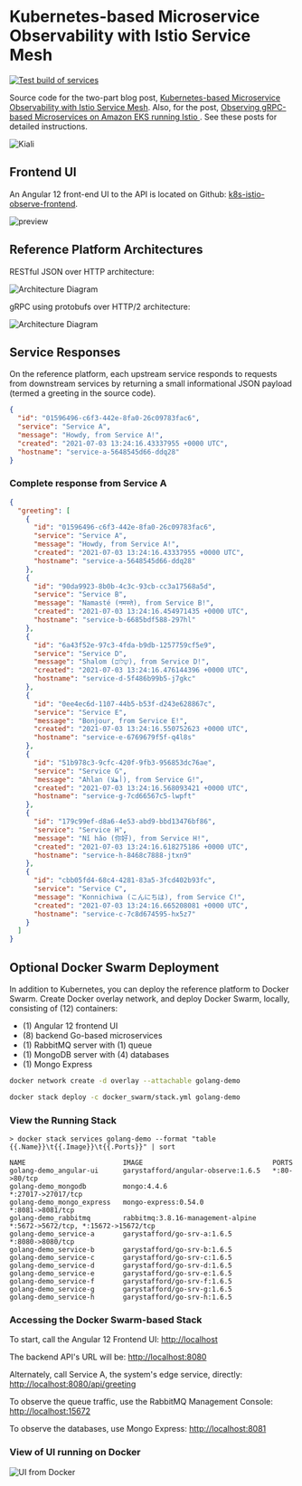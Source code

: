 # Kubernetes-based Microservice Observability with Istio Service Mesh

[![Test build of services](https://github.com/garystafford/k8s-istio-observe-backend/actions/workflows/test.yml/badge.svg)](https://github.com/garystafford/k8s-istio-observe-backend/actions/workflows/test.yml)

Source code for the two-part blog
post, [Kubernetes-based Microservice Observability with Istio Service Mesh](https://garystafford.medium.com/kubernetes-based-microservice-observability-with-istio-service-mesh-part-1-of-2-19084d13a866). Also, for the post, [Observing gRPC-based Microservices on Amazon EKS running Istio
](https://garystafford.medium.com/observing-grpc-based-microservices-on-amazon-eks-running-istio-77ba90dd8cc0). See these posts for detailed instructions.

![Kiali](pics/kiali_new.png)

## Frontend UI

An Angular 12 front-end UI to the API is located on
Github: [k8s-istio-observe-frontend](https://github.com/garystafford/k8s-istio-observe-frontend/tree/2021-istio).

![preview](pics/ui_new.png)

## Reference Platform Architectures

RESTful JSON over HTTP architecture:

![Architecture Diagram](pics/architecture.png)

gRPC using protobufs over HTTP/2 architecture:

![Architecture Diagram](pics/grpc_platform.png)

## Service Responses

On the reference platform, each upstream service responds to requests from downstream services by returning a small
informational JSON payload (termed a greeting in the source code).

```json
{
  "id": "01596496-c6f3-442e-8fa0-26c09783fac6",
  "service": "Service A",
  "message": "Howdy, from Service A!",
  "created": "2021-07-03 13:24:16.43337955 +0000 UTC",
  "hostname": "service-a-5648545d66-ddq28"
}
```

### Complete response from Service A

```json
{
  "greeting": [
    {
      "id": "01596496-c6f3-442e-8fa0-26c09783fac6",
      "service": "Service A",
      "message": "Howdy, from Service A!",
      "created": "2021-07-03 13:24:16.43337955 +0000 UTC",
      "hostname": "service-a-5648545d66-ddq28"
    },
    {
      "id": "90da9923-8b0b-4c3c-93cb-cc3a17568a5d",
      "service": "Service B",
      "message": "Namasté (नमस्ते), from Service B!",
      "created": "2021-07-03 13:24:16.454971435 +0000 UTC",
      "hostname": "service-b-6685bdf588-297hl"
    },
    {
      "id": "6a43f52e-97c3-4fda-b9db-1257759cf5e9",
      "service": "Service D",
      "message": "Shalom (שָׁלוֹם), from Service D!",
      "created": "2021-07-03 13:24:16.476144396 +0000 UTC",
      "hostname": "service-d-5f486b99b5-j7gkc"
    },
    {
      "id": "0ee4ec6d-1107-44b5-b53f-d243e628867c",
      "service": "Service E",
      "message": "Bonjour, from Service E!",
      "created": "2021-07-03 13:24:16.550752623 +0000 UTC",
      "hostname": "service-e-6769679f5f-q4l8s"
    },
    {
      "id": "51b978c3-9cfc-420f-9fb3-956853dc76ae",
      "service": "Service G",
      "message": "Ahlan (أهلا), from Service G!",
      "created": "2021-07-03 13:24:16.568093421 +0000 UTC",
      "hostname": "service-g-7cd66567c5-lwpft"
    },
    {
      "id": "179c99ef-d8a6-4e53-abd9-bbd13476bf86",
      "service": "Service H",
      "message": "Nǐ hǎo (你好), from Service H!",
      "created": "2021-07-03 13:24:16.618275186 +0000 UTC",
      "hostname": "service-h-8468c7888-jtxn9"
    },
    {
      "id": "cbb05fd4-68c4-4281-83a5-3fcd402b93fc",
      "service": "Service C",
      "message": "Konnichiwa (こんにちは), from Service C!",
      "created": "2021-07-03 13:24:16.665208081 +0000 UTC",
      "hostname": "service-c-7c8d674595-hx5z7"
    }
  ]
}
```

## Optional Docker Swarm Deployment

In addition to Kubernetes, you can deploy the reference platform to Docker Swarm. Create Docker overlay network, and deploy Docker Swarm, locally, consisting of (12) containers:

- (1) Angular 12 frontend UI
- (8) backend Go-based microservices
- (1) RabbitMQ server with (1) queue
- (1) MongoDB server with (4) databases
- (1) Mongo Express

```bash
docker network create -d overlay --attachable golang-demo

docker stack deploy -c docker_swarm/stack.yml golang-demo
```

### View the Running Stack

```text
> docker stack services golang-demo --format "table {{.Name}}\t{{.Image}}\t{{.Ports}}" | sort

NAME                        IMAGE                                PORTS
golang-demo_angular-ui      garystafford/angular-observe:1.6.5   *:80->80/tcp
golang-demo_mongodb         mongo:4.4.6                          *:27017->27017/tcp
golang-demo_mongo_express   mongo-express:0.54.0                 *:8081->8081/tcp
golang-demo_rabbitmq        rabbitmq:3.8.16-management-alpine    *:5672->5672/tcp, *:15672->15672/tcp
golang-demo_service-a       garystafford/go-srv-a:1.6.5          *:8080->8080/tcp
golang-demo_service-b       garystafford/go-srv-b:1.6.5
golang-demo_service-c       garystafford/go-srv-c:1.6.5
golang-demo_service-d       garystafford/go-srv-d:1.6.5
golang-demo_service-e       garystafford/go-srv-e:1.6.5
golang-demo_service-f       garystafford/go-srv-f:1.6.5
golang-demo_service-g       garystafford/go-srv-g:1.6.5
golang-demo_service-h       garystafford/go-srv-h:1.6.5
```

### Accessing the Docker Swarm-based Stack

To start, call the Angular 12 Frontend UI: <http://localhost>

The backend API's URL will be: <http://localhost:8080>

Alternately, call Service A, the system's edge service, directly: <http://localhost:8080/api/greeting>

To observe the queue traffic, use the RabbitMQ Management Console: <http://localhost:15672>

To observe the databases, use Mongo Express: <http://localhost:8081>

### View of UI running on Docker

![UI from Docker](pics/ui_docker.png)